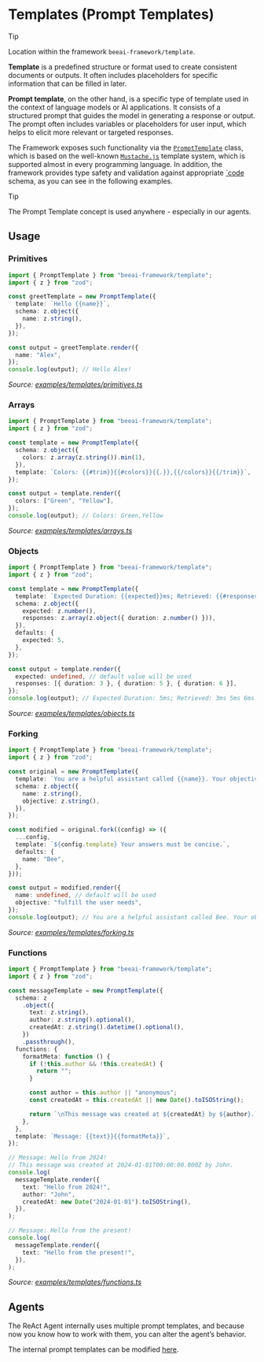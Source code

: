# Templates (Prompt Templates)

> [!TIP]
>
> Location within the framework `beeai-framework/template`.

**Template** is a predefined structure or format used to create consistent documents or outputs. It often includes placeholders for specific information that can be filled in later.

**Prompt template**, on the other hand, is a specific type of template used in the context of language models or AI applications.
It consists of a structured prompt that guides the model in generating a response or output. The prompt often includes variables or placeholders for user input, which helps to elicit more relevant or targeted responses.

The Framework exposes such functionality via the [`PromptTemplate`](/typescript/src/template.ts) class, which is based on the well-known [`Mustache.js`](https://github.com/janl/mustache.js) template system, which is supported almost in every programming language.
In addition, the framework provides type safety and validation against appropriate [`code](https://zod.dev/) schema, as you can see in the following examples.

> [!TIP]
>
> The Prompt Template concept is used anywhere - especially in our agents.

## Usage

### Primitives

<!-- embedme examples/templates/primitives.ts -->

```ts
import { PromptTemplate } from "beeai-framework/template";
import { z } from "zod";

const greetTemplate = new PromptTemplate({
  template: `Hello {{name}}`,
  schema: z.object({
    name: z.string(),
  }),
});

const output = greetTemplate.render({
  name: "Alex",
});
console.log(output); // Hello Alex!
```

_Source: [examples/templates/primitives.ts](/typescript/examples/templates/primitives.ts)_

### Arrays

<!-- embedme examples/templates/arrays.ts -->

```ts
import { PromptTemplate } from "beeai-framework/template";
import { z } from "zod";

const template = new PromptTemplate({
  schema: z.object({
    colors: z.array(z.string()).min(1),
  }),
  template: `Colors: {{#trim}}{{#colors}}{{.}},{{/colors}}{{/trim}}`,
});

const output = template.render({
  colors: ["Green", "Yellow"],
});
console.log(output); // Colors: Green,Yellow
```

_Source: [examples/templates/arrays.ts](/typescript/examples/templates/arrays.ts)_

### Objects

<!-- embedme examples/templates/objects.ts -->

```ts
import { PromptTemplate } from "beeai-framework/template";
import { z } from "zod";

const template = new PromptTemplate({
  template: `Expected Duration: {{expected}}ms; Retrieved: {{#responses}}{{duration}}ms {{/responses}}`,
  schema: z.object({
    expected: z.number(),
    responses: z.array(z.object({ duration: z.number() })),
  }),
  defaults: {
    expected: 5,
  },
});

const output = template.render({
  expected: undefined, // default value will be used
  responses: [{ duration: 3 }, { duration: 5 }, { duration: 6 }],
});
console.log(output); // Expected Duration: 5ms; Retrieved: 3ms 5ms 6ms
```

_Source: [examples/templates/objects.ts](/typescript/examples/templates/objects.ts)_

### Forking

<!-- embedme examples/templates/forking.ts -->

```ts
import { PromptTemplate } from "beeai-framework/template";
import { z } from "zod";

const original = new PromptTemplate({
  template: `You are a helpful assistant called {{name}}. Your objective is to {{objective}}.`,
  schema: z.object({
    name: z.string(),
    objective: z.string(),
  }),
});

const modified = original.fork((config) => ({
  ...config,
  template: `${config.template} Your answers must be concise.`,
  defaults: {
    name: "Bee",
  },
}));

const output = modified.render({
  name: undefined, // default will be used
  objective: "fulfill the user needs",
});
console.log(output); // You are a helpful assistant called Bee. Your objective is to fulfill the user needs. Your answers must be concise.
```

_Source: [examples/templates/forking.ts](/typescript/examples/templates/forking.ts)_

### Functions

<!-- embedme examples/templates/functions.ts -->

```ts
import { PromptTemplate } from "beeai-framework/template";
import { z } from "zod";

const messageTemplate = new PromptTemplate({
  schema: z
    .object({
      text: z.string(),
      author: z.string().optional(),
      createdAt: z.string().datetime().optional(),
    })
    .passthrough(),
  functions: {
    formatMeta: function () {
      if (!this.author && !this.createdAt) {
        return "";
      }

      const author = this.author || "anonymous";
      const createdAt = this.createdAt || new Date().toISOString();

      return `\nThis message was created at ${createdAt} by ${author}.`;
    },
  },
  template: `Message: {{text}}{{formatMeta}}`,
});

// Message: Hello from 2024!
// This message was created at 2024-01-01T00:00:00.000Z by John.
console.log(
  messageTemplate.render({
    text: "Hello from 2024!",
    author: "John",
    createdAt: new Date("2024-01-01").toISOString(),
  }),
);

// Message: Hello from the present!
console.log(
  messageTemplate.render({
    text: "Hello from the present!",
  }),
);
```

_Source: [examples/templates/functions.ts](/typescript/examples/templates/functions.ts)_

## Agents

The ReAct Agent internally uses multiple prompt templates, and because now you know how to work with them, you can alter the agent’s behavior.

The internal prompt templates can be modified [here](/typescript/examples/agents/bee_advanced.ts).
